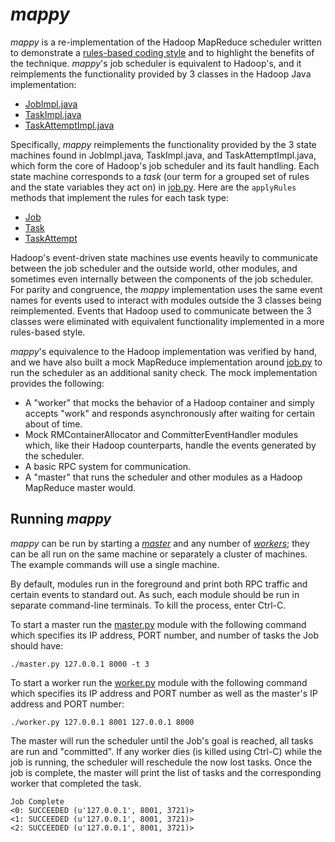 # *mappy*

*mappy* is a re-implementation of the Hadoop MapReduce scheduler written to
demonstrate a [rules-based coding style](https://ramcloud.atlassian.net/wiki/download/attachments/6848671/dcft.pdf)
and to highlight the benefits of the technique. *mappy*'s job scheduler is
equivalent to Hadoop's, and it reimplements the functionality provided by 3
classes in the Hadoop Java implementation:

- [JobImpl.java](reference/JobImpl.java#L239)
- [TaskImpl.java](reference/TaskImpl.java#L147)
- [TaskAttemptImpl.java](reference/TaskAttemptImpl.java#L209)

Specifically, *mappy* reimplements the functionality provided by the 3 state
machines found in JobImpl.java, TaskImpl.java, and TaskAttemptImpl.java, which
form the core of Hadoop's job scheduler and its fault handling. Each state
machine corresponds to a *task* (our term for a grouped set of rules and the
state variables they act on) in [job.py](job.py).  Here are the
```applyRules``` methods that implement the rules for each task type:

- [Job](job.py#L24)
- [Task](job.py#L131)
- [TaskAttempt](job.py#L215)

Hadoop's event-driven state machines use events heavily to communicate
between the job scheduler and the outside world, other modules, and sometimes
even internally between the components of the job scheduler.  For parity and
congruence, the *mappy* implementation uses the same event names for events
used to interact with modules outside the 3 classes being reimplemented.
Events that Hadoop used to communicate between the 3 classes were eliminated
with equivalent functionality implemented in a more rules-based style.

*mappy*'s equivalence to the Hadoop implementation was verified by hand, and we
have also built a mock MapReduce implementation around [job.py](job.py) to run
the scheduler as an additional sanity check.
The mock implementation provides the following:

- A "worker" that mocks the behavior of a Hadoop container and simply accepts
  "work" and responds asynchronously after waiting for certain about of time.
- Mock RMContainerAllocator and CommitterEventHandler modules which, like their
  Hadoop counterparts, handle the events generated by the scheduler.
- A basic RPC system for communication.
- A "master" that runs the scheduler and other modules as a Hadoop MapReduce
  master would.

## Running *mappy*

*mappy* can be run by starting a [*master*](master.py) and any number of
[*workers*](worker.py); they can be all run on the same machine or separately a
cluster of machines. The example commands will use a single machine.

By default, modules run in the foreground and print both RPC traffic and
certain events to standard out. As such, each module should be run in separate
command-line terminals. To kill the process, enter Ctrl-C.

To start a master run the [master.py](master.py) module with the following
command which specifies its IP address, PORT number, and number of tasks the
Job should have:

```
./master.py 127.0.0.1 8000 -t 3
```

To start a worker run the [worker.py](worker.py) module with the following
command which specifies its IP address and PORT number as well as the master's
IP address and PORT number:

```
./worker.py 127.0.0.1 8001 127.0.0.1 8000
```

The master will run the scheduler until the Job's goal is reached, all tasks
are run and "committed". If any worker dies (is killed using Ctrl-C) while the
job is running, the scheduler will reschedule the now lost tasks. Once the job
is complete, the master will print the list of tasks and the corresponding
worker that completed the task.

```
Job Complete
<0: SUCCEEDED (u'127.0.0.1', 8001, 3721)>
<1: SUCCEEDED (u'127.0.0.1', 8001, 3721)>
<2: SUCCEEDED (u'127.0.0.1', 8001, 3721)>
```

